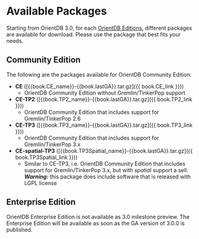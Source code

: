 # Available Packages

Starting from OrientDB 3.0, for each [OrientDB Editions](../../misc/Editions.md), different packages are available for download. Please use the package that best fits your needs.

## Community Edition

The following are the packages available for OrientDB Community Edition:

- **CE** ([{{book.CE_name}}-{{book.lastGA}}.tar.gz]({{ book.CE_link }}))
    - OrientDB Community Edition without Gremlin/TinkerPop support 
- **CE-TP2** ([{{book.TP2_name}}-{{book.lastGA}}.tar.gz]({{ book.TP2_link }}))
    - OrientDB Community Edition that includes support for Gremlin/TinkerPop 2.6
- **CE-TP3** ([{{book.TP3_name}}-{{book.lastGA}}.tar.gz]({{ book.TP3_link }}))
    - OrientDB Community Edition that includes support for Gremlin/TinkerPop 3.x   
- **CE-spatial-TP3** ([{{book.TP3Spatial_name}}-{{book.lastGA}}.tar.gz]({{ book.TP3Spatial_link }}))
    - Similar to CE-TP3, i.e. OrientDB Community Edition that includes support for Gremlin/TinkerPop 3.x, but with _spatial_ support a sell. _**Warning:**_ this package does include software that is released with LGPL license
 
## Enterprise Edition

OrientDB Enterprise Edition is not available as 3.0 milestone preview. The Enterprise Edition will be available as soon as the GA version of 3.0.0 is published.
 
